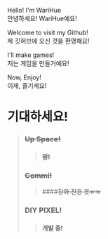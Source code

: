 Hello! I'm WariHue<br>
안녕하세요! WariHue예요!

Welcome to visit my Github!<br>
제 깃허브에 오신 것을 환영해요!

I'll make games!<br>
저는 게임을 만들거예요!

Now, Enjoy!<br>
이제, 즐기세요!

# 기대하세요!
>  ###   <del>Up Space!</del>
>> #### <del>망!</del>
> ### <del>Commi!</del>
> > ####<del>강화 전용 봇ㅠㅠ</del>
> ### DIY PIXEL!
> > #### 개발 중!
